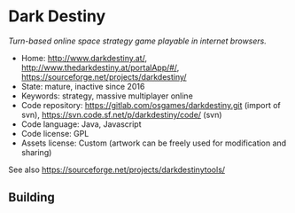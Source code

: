 # Dark Destiny

_Turn-based online space strategy game playable in internet browsers._

- Home: http://www.darkdestiny.at/, http://www.thedarkdestiny.at/portalApp/#/, https://sourceforge.net/projects/darkdestiny/
- State: mature, inactive since 2016
- Keywords: strategy, massive multiplayer online
- Code repository: https://gitlab.com/osgames/darkdestiny.git (import of svn), https://svn.code.sf.net/p/darkdestiny/code/ (svn)
- Code language: Java, Javascript
- Code license: GPL
- Assets license: Custom (artwork can be freely used for modification and sharing)

See also https://sourceforge.net/projects/darkdestinytools/

## Building

